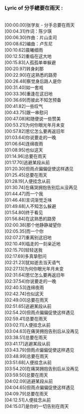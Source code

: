 <h3>Lyric of 分手總要在雨天 :</h3><p><br>[00:00.00]张学友 - 分手总要在雨天
<br>[00:04.31]作词：陈少琪
<br>[00:06.30]作曲：片山圭司
<br>[00:08.62]编曲：卢东尼
<br>[00:10.62]晨曦细雨
<br>[00:12.52]重临在这大地
<br>[00:15.83]人孤孤单单躲避
<br>[00:20.97]转身刹那
<br>[00:22.90]在这熟悉的路旁
<br>[00:26.48]察觉身后路人是你
<br>[00:31.40]如一套戏
<br>[00:33.36]重逢在这旧地
<br>[00:36.69]而彼此不知怎预备
<br>[00:41.82]一些叹气
<br>[00:43.75]跟一串慰问
<br>[00:47.08]和随便说一些赞美
<br>[00:53.21]为何你眼光年月未变
<br>[00:57.82]思忆怎么要再返旧年
<br>[01:03.64]你说要走的一晚
<br>[01:06.64]连绵夜雨
<br>[01:08.95]也似这天
<br>[01:14.96]总要在雨天
<br>[01:17.70]逃避某段从前
<br>[01:20.30]但雨点偏偏促使这样遇见
<br>[01:25.45]总要在雨天
<br>[01:28.19]人便挂念从前
<br>[01:30.74]在痛哭拥抱告别后从没再见
<br>[01:44.47]而一个我
<br>[01:46.48]言词渐觉乏味
<br>[01:49.68]人不知怎么躲避
<br>[01:54.80]终于看见
<br>[01:56.84]在这熟悉的路旁
<br>[02:00.38]那个他静静凝望你
<br>[02:05.35]而一个你
<br>[02:07.27]重离别这旧地
<br>[02:10.49]临走的一刻亲近地
<br>[02:15.70]轻轻送我
<br>[02:17.69]多真挚慰问
<br>[02:21.23]犹如逝去当天语气
<br>[02:27.13]为何你眼光年月未变
<br>[02:31.64]思忆怎么要再返旧年
<br>[02:37.54]你说要走的一晚
<br>[02:40.53]连绵夜雨
<br>[02:42.74]也似这天
<br>[02:49.00]总要在雨天
<br>[02:51.65]逃避某段从前
<br>[02:54.20]但雨点偏偏促使这样遇见
<br>[02:59.41]总要在雨天
<br>[03:02.11]人便挂念从前
<br>[03:04.63]在痛哭拥抱告别后从没再见
<br>[03:38.51]总要在雨天
<br>[03:41.17]逃避某段从前
<br>[03:43.79]但雨点偏偏促使这样遇见
<br>[03:48.99]总要在雨天
<br>[03:51.68]人便挂念从前
<br>[03:54.20]在痛哭拥抱告别后从没再见
<br>[03:59.50]总要在雨天
<br>[04:02.09]逃避某段从前
<br>[04:04.65]但雨点偏偏促使这样遇见
<br>[04:09.79]总要在雨天
<br>[04:12.51]人便挂念从前
<br>[04:15.07]是你的一切告别在雨天
</p>